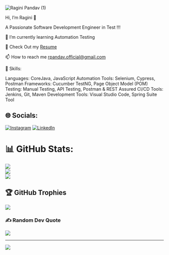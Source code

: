 
 
 
 ![Ragini Pandav (1)](https://github.com/user-attachments/assets/102afcb4-4004-41c4-b85e-4603203739c9)


 Hi, I’m Ragini 👋

A Passionate Software Development Engineer in Test !!!

🌱 I’m currently learning Automation Testing 

🤔 Check Out my [Resume](https://drive.google.com/file/d/119OBk9TB98yxnsqsCw3KVtKX562w_kgI/view?usp=sharing)

📫 How to reach me rpandav.official@gmail.com


🔧 Skills:

Languages: CoreJava, JavaScript
Automation Tools: Selenium, Cypress, Postman
Frameworks: Cucumber TestNG, Page Object Model (POM)
Testing: Manual Testing, API Testing, Postman & REST Assured
CI/CD Tools: Jenkins, Git, Maven
Development Tools: Visual Studio Code, Spring Suite Tool

## 🌐 Socials:
[![Instagram](https://img.shields.io/badge/Instagram-%23E4405F.svg?logo=Instagram&logoColor=white)](https://instagram.com/https://www.instagram.com/raginipandav/) [![LinkedIn](https://img.shields.io/badge/LinkedIn-%230077B5.svg?logo=linkedin&logoColor=white)](www.linkedin.com/in/ragini-pandav-7687a6221)
# 📊 GitHub Stats:
![](https://github-readme-stats.vercel.app/api?username=ragini-git-web&theme=default&hide_border=false&include_all_commits=true&count_private=true)<br/>
![](https://github-readme-streak-stats.herokuapp.com/?user=ragini-git-web&theme=default&hide_border=false)<br/>
![](https://github-readme-stats.vercel.app/api/top-langs/?username=ragini-git-web&theme=default&hide_border=false&include_all_commits=true&count_private=true&layout=compact)

## 🏆 GitHub Trophies
![](https://github-profile-trophy.vercel.app/?username=ragini-git-web&theme=radical&no-frame=false&no-bg=false&margin-w=4)

### ✍️ Random Dev Quote
![](https://quotes-github-readme.vercel.app/api?type=horizontal&theme=radical)

---
[![](https://visitcount.itsvg.in/api?id=ragini-git-web&icon=0&color=12)](https://visitcount.itsvg.in)

<!-- Proudly created with GPRM ( https://gprm.itsvg.in ) -->
